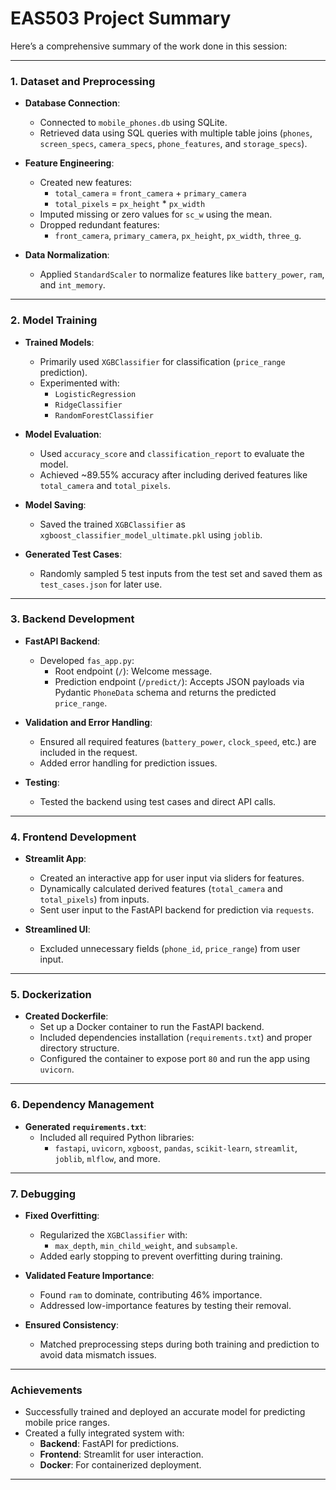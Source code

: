 # EAS503 Project Summary

Here’s a comprehensive summary of the work done in this session:

---

### **1. Dataset and Preprocessing**
- **Database Connection**:
  - Connected to `mobile_phones.db` using SQLite.
  - Retrieved data using SQL queries with multiple table joins (`phones`, `screen_specs`, `camera_specs`, `phone_features`, and `storage_specs`).

- **Feature Engineering**:
  - Created new features:
    - `total_camera` = `front_camera` + `primary_camera`
    - `total_pixels` = `px_height` * `px_width`
  - Imputed missing or zero values for `sc_w` using the mean.
  - Dropped redundant features:
    - `front_camera`, `primary_camera`, `px_height`, `px_width`, `three_g`.

- **Data Normalization**:
  - Applied `StandardScaler` to normalize features like `battery_power`, `ram`, and `int_memory`.

---

### **2. Model Training**
- **Trained Models**:
  - Primarily used `XGBClassifier` for classification (`price_range` prediction).
  - Experimented with:
    - `LogisticRegression`
    - `RidgeClassifier`
    - `RandomForestClassifier`

- **Model Evaluation**:
  - Used `accuracy_score` and `classification_report` to evaluate the model.
  - Achieved ~89.55% accuracy after including derived features like `total_camera` and `total_pixels`.

- **Model Saving**:
  - Saved the trained `XGBClassifier` as `xgboost_classifier_model_ultimate.pkl` using `joblib`.

- **Generated Test Cases**:
  - Randomly sampled 5 test inputs from the test set and saved them as `test_cases.json` for later use.

---

### **3. Backend Development**
- **FastAPI Backend**:
  - Developed `fas_app.py`:
    - Root endpoint (`/`): Welcome message.
    - Prediction endpoint (`/predict/`): Accepts JSON payloads via Pydantic `PhoneData` schema and returns the predicted `price_range`.

- **Validation and Error Handling**:
  - Ensured all required features (`battery_power`, `clock_speed`, etc.) are included in the request.
  - Added error handling for prediction issues.

- **Testing**:
  - Tested the backend using test cases and direct API calls.

---

### **4. Frontend Development**
- **Streamlit App**:
  - Created an interactive app for user input via sliders for features.
  - Dynamically calculated derived features (`total_camera` and `total_pixels`) from inputs.
  - Sent user input to the FastAPI backend for prediction via `requests`.

- **Streamlined UI**:
  - Excluded unnecessary fields (`phone_id`, `price_range`) from user input.

---

### **5. Dockerization**
- **Created Dockerfile**:
  - Set up a Docker container to run the FastAPI backend.
  - Included dependencies installation (`requirements.txt`) and proper directory structure.
  - Configured the container to expose port `80` and run the app using `uvicorn`.

---

### **6. Dependency Management**
- **Generated `requirements.txt`**:
  - Included all required Python libraries:
    - `fastapi`, `uvicorn`, `xgboost`, `pandas`, `scikit-learn`, `streamlit`, `joblib`, `mlflow`, and more.

---

### **7. Debugging**
- **Fixed Overfitting**:
  - Regularized the `XGBClassifier` with:
    - `max_depth`, `min_child_weight`, and `subsample`.
  - Added early stopping to prevent overfitting during training.

- **Validated Feature Importance**:
  - Found `ram` to dominate, contributing 46% importance.
  - Addressed low-importance features by testing their removal.

- **Ensured Consistency**:
  - Matched preprocessing steps during both training and prediction to avoid data mismatch issues.

---

### **Achievements**
- Successfully trained and deployed an accurate model for predicting mobile price ranges.
- Created a fully integrated system with:
  - **Backend**: FastAPI for predictions.
  - **Frontend**: Streamlit for user interaction.
  - **Docker**: For containerized deployment.

---